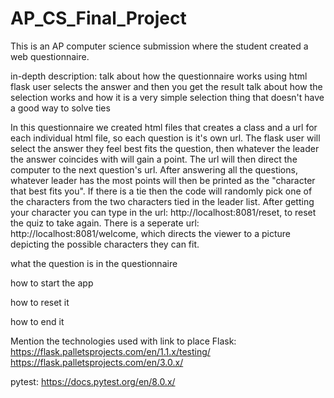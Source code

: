 # AP_CS_Final_Project
This is an AP computer science submission where the student created a web questionnaire.

in-depth description: talk about how the questionnaire works using html flask user selects the answer and then you get the result talk about how the selection works and how it is a very simple selection thing that doesn't have a good way to solve ties

In this questionnaire we created html files that creates a class and a url for each individual html file, so each question is it's own url. The flask user will select the answer they feel best fits the question, then whatever the leader the answer coincides with will gain a point. The url will then direct the computer to the next question's url. After answering all the questions, whatever leader has the most points will then be printed as the "character that best fits you". If there is a tie then the code will randomly pick one of the characters from the two characters tied in the leader list. After getting your character you can type in the url: http://localhost:8081/reset, to reset the quiz to take again. There is a seperate url: http://localhost:8081/welcome, which directs  the viewer to a picture depicting the possible characters they can fit. 

 what the question is in the questionnaire

 how to start the app

 how to reset it

 how to end it

Mention the technologies used with link to place
Flask:
https://flask.palletsprojects.com/en/1.1.x/testing/
https://flask.palletsprojects.com/en/3.0.x/

pytest:
https://docs.pytest.org/en/8.0.x/